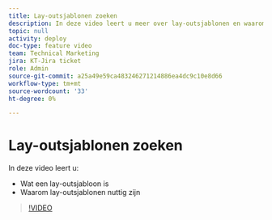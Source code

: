 ```yaml
---
title: Lay-outsjablonen zoeken
description: In deze video leert u meer over lay-outsjablonen en waarom ze nuttig zijn.
topic: null
activity: deploy
doc-type: feature video
team: Technical Marketing
jira: KT-Jira ticket
role: Admin
source-git-commit: a25a49e59ca483246271214886ea4dc9c10e8d66
workflow-type: tm+mt
source-wordcount: '33'
ht-degree: 0%

---
```


# Lay-outsjablonen zoeken

In deze video leert u:

* Wat een lay-outsjabloon is
* Waarom lay-outsjablonen nuttig zijn

>[!VIDEO](https://video.tv.adobe.com/v/335072/?quality=12&learn=on)
